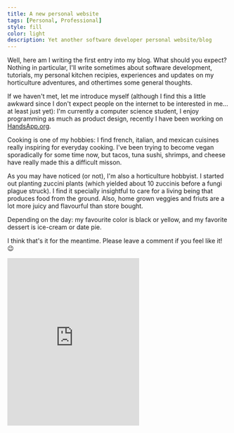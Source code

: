 ```yaml
---
title: A new personal website
tags: [Personal, Professional]
style: fill
color: light
description: Yet another software developer personal website/blog
---
```


Well, here am I writing the first entry into my blog. What should you expect? Nothing in particular, I'll write sometimes about software development, tutorials, my personal kitchen recipies, experiences and updates on my horticulture adventures, and othertimes some general thoughts.

If we haven't met, let me introduce myself (although I find this a little awkward since I don't expect people on the internet to be interested in me... at least just yet): I'm currently a computer science student, I enjoy programming as much as product design, recently I have been working on [HandsApp.org](https://handsapp.org).

Cooking is one of my hobbies: I find french, italian, and mexican cuisines really inspiring for everyday cooking. I've been trying to become vegan sporadically for some time now, but tacos, tuna sushi, shrimps, and cheese have really made this a difficult misson.

As you may have noticed (or not), I'm also a horticulture hobbyist. I started out planting zuccini plants (which yielded about 10 zuccinis before a fungi plague struck). I find it specially insightful to care for a living being that produces food from the ground. Also, home grown veggies and friuts are a lot more juicy and flavourful than store bought.

Depending on the day: my favourite color is black or yellow, and  my favorite dessert is ice-cream or date pie.

I think that's it for the meantime. Please leave a comment if you feel like it! :wink:

<iframe
    src="https://open.spotify.com/embed/playlist/6xOja2U0gtvW2jxoZx5OEQ"
    height="380"
    frameborder="0"
    allowtransparency="true"
    allow="encrypted-media"
></iframe>
